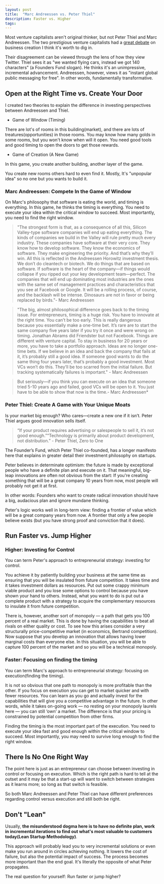 ```yaml
---
layout: post
title:  "Marc Andreessen vs. Peter Thiel"
description: Faster vs. Higher
tags: 
---
```


Most venture capitalists aren't original thinker, but not Peter Thiel and Marc Andreessen. The two prestigious venture capitalists had a [great debate](https://www.youtube.com/watch?v=PUhtHojSphk) on business creation I think it's worth to dig in. 

Their disagreement can be viewed through the lens of how they view Twitter. Thiel sees it as "we wanted flying cars, instead we got 140 characters" (a Founders Fund slogan). He thinks it's an unimpressive, incremental advancement. Andreessen, however, views it as "instant global public messaging for free". In other words, fundamentally transformative.

## Open at the Right Time vs. Create Your Door

I created two theories to explain the difference in investing perspectives between Andreessen and Thiel.

- Game of Window (Timing)

There are lot's of rooms in this building(market), and there are lots of treatures(opportunities) in those rooms. You may know how many golds in some rooms, but you won't know when will it open. You need good tools and good timing to open the doors to get those rewards. 

- Game of Creation (A New Game)

In this game, you create another building, another layer of the game. 

You create new rooms others hard to even find it. Mostly, It's "unpopular idea" so no one but you wants to build it.


### Marc Andreessen: Compete In the Game of Window

On Marc's philosophy that software is eating the world, and timing is everything. In this game, he thinks the timing is everything. You need to execute your idea within the critical window to succeed. Most importantly, you need to find the right window.

> "The strongest form is that, as a consequence of all this, Silicon Valley-type software companies will end up eating everything. The kinds of companies we build in the Valley will rule pretty much every industry. These companies have software at their very core. They know how to develop software. They know the economics of software. They make engineering the priority. And that’s why they’ll win. All this is reflected in the Andreessen Horowitz investment thesis. We don’t do cleantech or biotech. We do things that are based on software. If software is the heart of the company—if things would collapse if you ripped out your key development team—perfect. The companies that will end up dominating most industries are the ones with the same set of management practices and characteristics that you see at Facebook or Google. It will be a rolling process, of course, and the backlash will be intense. Dinosaurs are not in favor or being replaced by birds."- Marc Andreessen

> "The big, almost philosophical difference goes back to the timing issue. For entrepreneurs, timing is a huge risk. You have to innovate at the right time. You can’t be too early. This is really dangerous because you essentially make a one-time bet. It’s rare are to start the same company five years later if you try it once and were wrong on timing. Jonathan Abrams did Friendster but not Facebook. Things are different with venture capital. To stay in business for 20 years or more, you have to take a portfolio approach. Ideas are no longer one-time bets. If we believe in an idea and back the company that fails at it, it’s probably still a good idea. If someone good wants to do the same thing four years later, that’s probably a good investment. Most VCs won’t do this. They’ll be too scarred from the initial failure. But tracking systematically failures is important." - Marc Andreessen

> But seriously—if you think you can execute on an idea that someone tried 5-10 years ago and failed, good VCs will be open to it. You just have to be able to show that now is the time.- Marc Andreessen*


### Peter Thiel: Create A Game with Your Unique Moats

Is your market big enough? Who cares—create a new one if it isn’t. Peter Thiel argues good innovation sells itself.

> “If your product requires advertising or salespeople to sell it, it’s not good enough.”“Technology is primarily about product development, not distribution.” - Peter Thiel, Zero to One

The Founder’s Fund, which Peter Thiel co-founded, has a longer manifesto here that explains in greater detail their investment philosophy on startups.

Peter believes in determinate optimism: the future is made by exceptional people who have a definite plan and execute on it. That meaningful, big-leap innovations are often not obvious from the start: If you're creating something that will be a great company 10 years from now, most people will probably not get it at first. 

In other words: Founders who want to create radical innovation should have a big, audacious plan and ignore mundane thinking.

Peter's logic works well in long-term view: finding a frontier of value which will be a great company years from now. A frontier that only a few people believe exists (but you have strong proof and conviction that it does). 


## Run Faster vs. Jump Higher

### Higher: Investing for Control

You can term Peter's approach to entrepreneurial strategy: investing for control.

You achieve it by patiently building your business at the same time as ensuring that you will be insulated from future competition. It takes time and it takes investment dollars as resources. Put out some crappy minimum viable product and you lose some options to control because you have shown your hand to others. Instead, what you want to do is put out a complete product with a strategy to acquire the complementary resources to insulate it from future competition. 


There is, however, another sort of monopoly — a path that gets you 100 percent of a real market. This is done by having the capabilities to beat all rivals on either quality or cost. To see how this arises consider a very structurally price-competitive market (in economics, Bertrand competition). Now suppose that you develop an innovation that allows having lower marginal costs than everyone else. In this situation, you will be able to capture 100 percent of the market and so you will be a technical monopoly. 

### Faster: Focusing on finding the timing

You can term Marc's approach to entrepreneurial strategy: focusing on execution(finding the timing). 

It is not so obvious that one path to monopoly is more profitable than the other. If you focus on execution you can get to market quicker and with fewer resources. You can learn as you go and actually invest for the capabilities that will give you a competitive advantage in the future. In other words, while it takes on-going work — no resting on your monopoly laurels here — you can still ‘own’ a market. The difference is that your pricing is constrained by potential competition from other firms. 

Finding the timing is the most important part of the execution. You need to execute your idea fast and good enough within the critical window to succeed. Most importantly, you may need to survive long enough to find the right window.

## There Is No One Right Way 

The point here is just as an entrepreneur can choose between investing in control or focusing on execution. Which is the right path is hard to tell at the outset and it may be that a start-up will want to switch between strategies as it learns more; so long as that switch is feasible. 

So both Marc Andreessen and Peter Thiel can have different preferences regarding control versus execution and still both be right. 

## Don't "Lean"

Usually, **the misunderstood dogma here is to have no definite plan, work in incremental iterations to find out what's most valuable to customers today(Lean Startup Methodology)**. 

This approach will probably lead you to very incremental solutions or even make you run around in circles achieving nothing. It lowers the cost of failure, but also the potential impact of success. The process becomes more important than the end goal. It's literally the opposite of what Peter propagates. 

The real question for yourself: Run faster or jump higher?